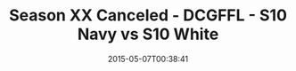 ---
title: Season XX Canceled - DCGFFL - S10 Navy vs S10 White
teams-score:
- team: _teams/s10-navy.md
  score: 26
- team: _teams/s10-white.md
  score: 15
mvp: Daniel H. (Navy), Brandon B. (White)
game-ball: N/A
season: 10
week: 0
date: '2015-05-07T00:38:41'
pageid: season-10-playoff-4433-vs-4449
---